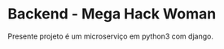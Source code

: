 Backend - Mega Hack Woman
=================

Presente projeto é um microserviço em python3 com django.
